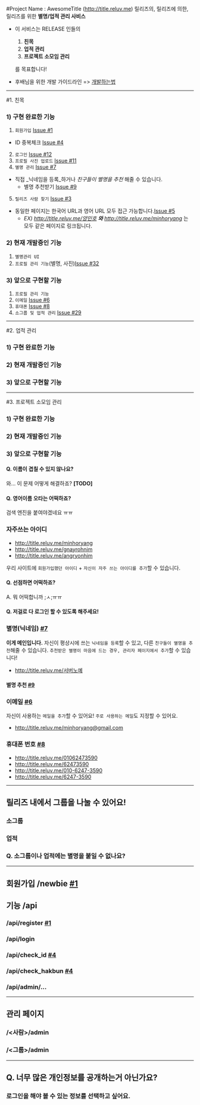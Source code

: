#Project Name : AwesomeTitle (http://title.reluv.me)
릴리즈의, 릴리즈에 의한, 릴리즈를 위한 **별명/업적 관리 사비스**

- 이 서비스는 RELEASE 인들의
  1. **친목**
  2. **업적 관리**
  3. **프로젝트 소모임 관리**

  를 목표합니다!
- 후배님을 위한 개발 가이드라인 => [개발하는법](https://github.com/minhoryang/AwesomeTitle/blob/master/DEVELOPMENT.md)

-----
#1. 친목
### 1) 구현 완료한 기능
1. `회원가입` [Issue #1](https://github.com/minhoryang/AwesomeTitle/issues/1)
  - ID 중복체크 [Issue #4](https://github.com/minhoryang/AwesomeTitle/issues/4)
2. `로그인` [Issue #12](https://github.com/minhoryang/AwesomeTitle/issues/12)
3. `프로필 사진 업로드` [Issue #11](https://github.com/minhoryang/AwesomeTitle/issues/11)
4. `별명 관리` [Issue #7](https://github.com/minhoryang/AwesomeTitle/issues/7)
  - 직접 _닉네임을 등록_하거나 _친구들이 별명을 추천_ 해줄 수 있습니다.
    - 별명 추천받기 [Issue #9](https://github.com/minhoryang/AwesomeTitle/issues/9) 
5. `릴리즈 사람 찾기` [Issue #3](https://github.com/minhoryang/AwesomeTitle/issues/3)
  - 동일한 페이지는 한국어 URL과 영어 URL 모두 접근 가능합니다.[Issue #5](https://github.com/minhoryang/AwesomeTitle/issues/5)
    - _EX) http://title.reluv.me/양민호 **와** http://title.reluv.me/minhoryang_ 는 모두 같은 페이지로 링크됩니다.

### 2) 현재 개발중인 기능 
1. `별명관리 UI`
2. `프로필 관리 기능`(별명, 사진)[Issue #32](https://github.com/minhoryang/AwesomeTitle/issues/32)

### 3) 앞으로 구현할 기능
1. `프로필 관리 기능`
  1. `이메일` [Issue #6](https://github.com/minhoryang/AwesomeTitle/issues/6)
  2. `휴대폰` [Issue #8](https://github.com/minhoryang/AwesomeTitle/issues/8)
3. `소그룹 및 업적 관리` [Issue #29](https://github.com/minhoryang/AwesomeTitle/issues/29)
-----
#2. 업적 관리
### 1) 구현 완료한 기능
### 2) 현재 개발중인 기능 
### 3) 앞으로 구현할 기능 
-----
#3. 프로젝트 소모임 관리
### 1) 구현 완료한 기능 
### 2) 현재 개발중인 기능 
### 3) 앞으로 구현할 기능 





#### Q. 이름이 겹칠 수 있지 않나요?
와... 이 문제 어떻게 해결하죠? **[TODO]**

#### Q. 영어이름 오타는 어떡하죠?
검색 엔진을 붙여야겠네요 ㅠㅠ

### 자주쓰는 아이디
- http://title.reluv.me/minhoryang
- http://title.reluv.me/gnayrohnim
- http://title.reluv.me/angryonhim

우리 사이트에 `회원가입했던 아이디` + `자신이 자주 쓰는 아이디를 추가`할 수 있습니다.

#### Q. 선점하면 어떡하죠?
A. 뭐 어떡합니까 ;ㅅ;ㅠㅠ

#### Q. 저걸로 다 로그인 할 수 있도록 해주세요!

### 별명(닉네임) [#7](https://github.com/minhoryang/AwesomeTitle/issues/7)
**이게 메인입니다.**
자신이 평상시에 쓰는 `닉네임을 등록`할 수 있고, 다른 `친구들이 별명을 추천`해줄 수 있습니다. `추천받은 별명이 마음에 드는 경우, 관리자 페이지에서 추가`할 수 있습니다!

- http://title.reluv.me/서버노예

#### 별명 추천 [#9](https://github.com/minhoryang/AwesomeTitle/issues/9)

### 이메일 [#6](https://github.com/minhoryang/AwesomeTitle/issues/6)
자신이 사용하는 `메일을 추가`할 수 있어요!
`주로 사용하는 메일`도 지정할 수 있어요.

- http://title.reluv.me/minhoryang@gmail.com

### 휴대폰 번호 [#8](https://github.com/minhoryang/AwesomeTitle/issues/8)
- http://title.reluv.me/01062473590
- http://title.reluv.me/62473590
- http://title.reluv.me/010-6247-3590
- http://title.reluv.me/6247-3590

-----
## 릴리즈 내에서 그룹을 나눌 수 있어요!

### 소그룹

### 업적

### Q. 소그룹이나 업적에는 별명을 붙일 수 없나요?

-----
## 회원가입 /newbie [#1](https://github.com/minhoryang/AwesomeTitle/issues/1)

## 기능 /api
### /api/register [#1](https://github.com/minhoryang/AwesomeTitle/issues/1)
### /api/login
### /api/check_id [#4](https://github.com/minhoryang/AwesomeTitle/issues/4)
### /api/check_hakbun [#4](https://github.com/minhoryang/AwesomeTitle/issues/4)
### /api/admin/...

-----
## 관리 페이지
### /<사람>/admin
### /<그룹>/admin

-----
## Q. 너무 많은 개인정보를 공개하는거 아닌가요?
### 로그인을 해야 볼 수 있는 정보를 선택하고 싶어요.
